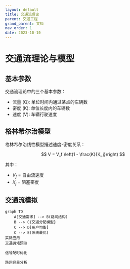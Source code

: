 ```yaml
---
layout: default
title: 交通流理论
parent: 交通工程
grand_parent: 文档
nav_order: 1
date: 2023-10-10
---
```


# 交通流理论与模型

## 基本参数
交通流理论中的三个基本参数：

- 流量 (Q): 单位时间内通过某点的车辆数
- 密度 (K): 单位长度内的车辆数
- 速度 (V): 车辆行驶速度

## 格林希尔治模型
格林希尔治线性模型描述速度-密度关系：

$$
V = V_f \left(1 - \frac{K}{K_j}\right)
$$

其中：
- $V_f$ = 自由流速度
- $K_j$ = 阻塞密度

## 交通流模拟
```mermaid
graph TD
    A[交通需求] --> B(路网结构)
    B --> C{交通分配模型}
    C --> D[用户均衡]
    C --> E[系统最优]
实际应用
交通拥堵预测

信号配时优化

路网容量分析
